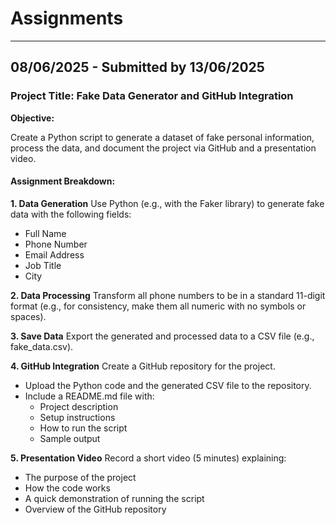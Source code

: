 # Assignments

--------------
## 08/06/2025  - Submitted by 13/06/2025

### Project Title: Fake Data Generator and GitHub Integration
**Objective:**

Create a Python script to generate a dataset of fake personal information, process the data, and document the project via GitHub and a presentation video.

#### Assignment Breakdown:

**1. Data Generation**
Use Python (e.g., with the Faker library) to generate fake data with the following fields:
- Full Name
- Phone Number
- Email Address
- Job Title
- City

**2. Data Processing**
Transform all phone numbers to be in a standard 11-digit format (e.g., for consistency, make them all numeric with no symbols or spaces).

**3. Save Data**
Export the generated and processed data to a CSV file (e.g., fake_data.csv).

**4. GitHub Integration**
Create a GitHub repository for the project.

- Upload the Python code and the generated CSV file to the repository.
- Include a README.md file with:
  - Project description
  - Setup instructions
  - How to run the script
  - Sample output

**5. Presentation Video**
Record a short video (5 minutes) explaining:

- The purpose of the project
- How the code works
- A quick demonstration of running the script
- Overview of the GitHub repository
